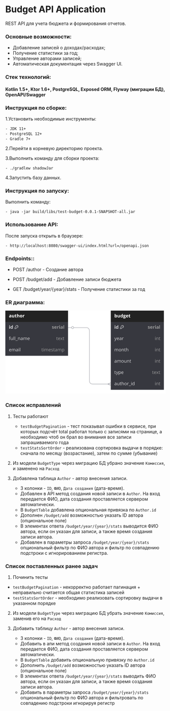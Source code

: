 # Budget API Application

 REST API для учета бюджета и формирования отчетов.


### **Основные возможности:**

  * Добавление записей о доходах/расходах;
  * Получение статистики за год;
  * Управление авторами записей;
  * Автоматическая документация через Swagger UI.


### **Стек технологий:**

#### Kotlin 1.5+, Ktor 1.6+, PostgreSQL, Exposed ORM, Flyway (миграции БД), OpenAPI/Swagger


### **Инструкция по сборке**:

1.Установить необходимые инструменты:

    - JDK 11+
    - PostgreSQL 12+
    - Gradle 7+

2.Перейти в корневую директорию проекта.

3.Выполнить команду для сборки проекта:

    - ./gradlew shadowJar

4.Запустить базу данных.


### **Инструкция по запуску**:

Выполнить команду:

    - java -jar build/libs/test-budget-0.0.1-SNAPSHOT-all.jar


### **Использование API**:

После запуска открыть в браузере:

    - http://localhost:8080/swagger-ui/index.html?url=/openapi.json


### **Endpoints:**:

   * POST /author - Создание автора

   * POST /budget/add - Добавление записи бюджета

   * GET /budget/year/{year}/stats - Получение статистики за год



### **ER диаграмма:**

![diagram.svg](diagram.svg)



### Список исправлений

1. Тесты работают
   * `testBudgetPagination` - тест показывал ошибки в сервисе, при которых подсчёт total работал только с записями на странице, а необходимо чтоб он брал во внимания все записи запрашиваемого года
   * `testStatsSortOrder` - реализована сортировка выдачи в порядке: сначала по месяцу (возрастание), затем по сумме (убывание)


2. Из модели `BudgetType` через миграцию БД убрано значение `Комиссия`, и заменено на `Расход`


3. Добавлена таблица `Author` - автор внесения записи.
   * 3 колонки - `ID`, `ФИО`, `Дата создания` (дата-время).
   * Добавлен в API метод создания новой записи в `Author`. На вход передается ФИО, дата создания проставляется сервером автоматически.
   * В `BudgetTable` добавлена опциональная привязка по `Author.id`
   * Дополнен `/budget/add` возможностью указать ID автора (опциональное поле)
   * В элементах ответа `/budget/year/{year}/stats` выводится ФИО автора, если он указан для записи, а также время создания записи автора.
   * Добавлен в параметры запроса `/budget/year/{year}/stats` опциональный фильтр по ФИО автора и фильтр по совпадению подстроки с игнорированием регистра.




### Список поставленных ранее задач

1. Починить тесты
  * `testBudgetPagination` - некорректно работает пагинация + неправильно считается общая статистика записей
  * `testStatsSortOrder` - необходимо реализовать сортировку выдачи в указанном порядке


2. Из модели `BudgetType` через миграцию БД убрать значение `Комиссия`, заменив его на `Расход`


3. Добавить таблицу `Author` - автор внесения записи.
   * 3 колонки - `ID`, `ФИО`, `Дата создания` (дата-время). 
   * Добавить в апи метод создания новой записи в `Author`. На вход передается ФИО, дата создания проставляется сервером автоматически.
   * В `BudgetTable` добавить опциональную привязку по `Author.id`
   * Дополнить `/budget/add` возможностью указать ID автора (опциональное поле)
   * В элементах ответа `/budget/year/{year}/stats` выводить ФИО автора, если он указан для записи, а также время создания записи автора.
   * Добавить в параметры запроса `/budget/year/{year}/stats` опциональный фильтр по ФИО автора и фильтровать по совпадению подстроки игнорируя регистр
